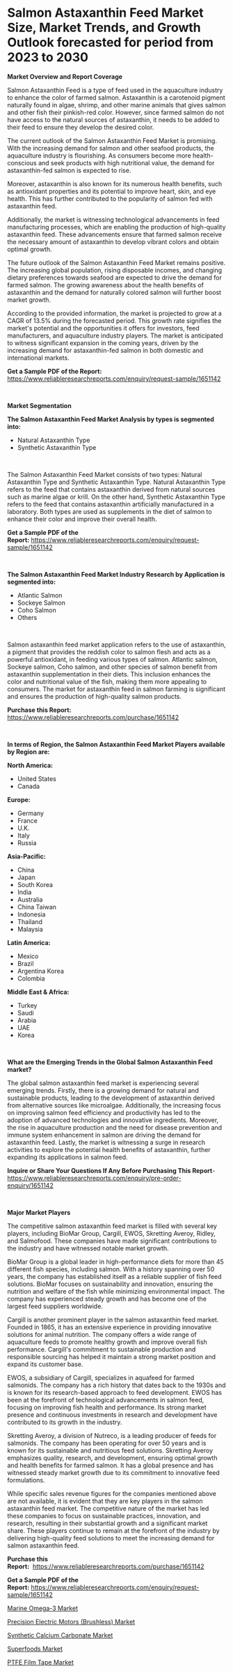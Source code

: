 <p><h1>Salmon Astaxanthin Feed Market Size, Market Trends, and Growth Outlook forecasted for period from 2023 to 2030</h1></p><p><strong>Market Overview and Report Coverage</strong></p>
<p><p>Salmon Astaxanthin Feed is a type of feed used in the aquaculture industry to enhance the color of farmed salmon. Astaxanthin is a carotenoid pigment naturally found in algae, shrimp, and other marine animals that gives salmon and other fish their pinkish-red color. However, since farmed salmon do not have access to the natural sources of astaxanthin, it needs to be added to their feed to ensure they develop the desired color.</p><p>The current outlook of the Salmon Astaxanthin Feed Market is promising. With the increasing demand for salmon and other seafood products, the aquaculture industry is flourishing. As consumers become more health-conscious and seek products with high nutritional value, the demand for astaxanthin-fed salmon is expected to rise.</p><p>Moreover, astaxanthin is also known for its numerous health benefits, such as antioxidant properties and its potential to improve heart, skin, and eye health. This has further contributed to the popularity of salmon fed with astaxanthin feed.</p><p>Additionally, the market is witnessing technological advancements in feed manufacturing processes, which are enabling the production of high-quality astaxanthin feed. These advancements ensure that farmed salmon receive the necessary amount of astaxanthin to develop vibrant colors and obtain optimal growth.</p><p>The future outlook of the Salmon Astaxanthin Feed Market remains positive. The increasing global population, rising disposable incomes, and changing dietary preferences towards seafood are expected to drive the demand for farmed salmon. The growing awareness about the health benefits of astaxanthin and the demand for naturally colored salmon will further boost market growth.</p><p>According to the provided information, the market is projected to grow at a CAGR of 13.5% during the forecasted period. This growth rate signifies the market's potential and the opportunities it offers for investors, feed manufacturers, and aquaculture industry players. The market is anticipated to witness significant expansion in the coming years, driven by the increasing demand for astaxanthin-fed salmon in both domestic and international markets.</p></p>
<p><strong>Get a Sample PDF of the Report:</strong> <a href="https://www.reliableresearchreports.com/enquiry/request-sample/1651142">https://www.reliableresearchreports.com/enquiry/request-sample/1651142</a></p>
<p>&nbsp;</p>
<p><strong>Market Segmentation</strong></p>
<p><strong>The Salmon Astaxanthin Feed Market Analysis by types is segmented into:</strong></p>
<p><ul><li>Natural Astaxanthin Type</li><li>Synthetic Astaxanthin Type</li></ul></p>
<p>&nbsp;</p>
<p><p>The Salmon Astaxanthin Feed Market consists of two types: Natural Astaxanthin Type and Synthetic Astaxanthin Type. Natural Astaxanthin Type refers to the feed that contains astaxanthin derived from natural sources such as marine algae or krill. On the other hand, Synthetic Astaxanthin Type refers to the feed that contains astaxanthin artificially manufactured in a laboratory. Both types are used as supplements in the diet of salmon to enhance their color and improve their overall health.</p></p>
<p><strong>Get a Sample PDF of the Report:</strong>&nbsp;<a href="https://www.reliableresearchreports.com/enquiry/request-sample/1651142">https://www.reliableresearchreports.com/enquiry/request-sample/1651142</a></p>
<p>&nbsp;</p>
<p><strong>The Salmon Astaxanthin Feed Market Industry Research by Application is segmented into:</strong></p>
<p><ul><li>Atlantic Salmon</li><li>Sockeye Salmon</li><li>Coho Salmon</li><li>Others</li></ul></p>
<p>&nbsp;</p>
<p><p>Salmon astaxanthin feed market application refers to the use of astaxanthin, a pigment that provides the reddish color to salmon flesh and acts as a powerful antioxidant, in feeding various types of salmon. Atlantic salmon, Sockeye salmon, Coho salmon, and other species of salmon benefit from astaxanthin supplementation in their diets. This inclusion enhances the color and nutritional value of the fish, making them more appealing to consumers. The market for astaxanthin feed in salmon farming is significant and ensures the production of high-quality salmon products.</p></p>
<p><strong>Purchase this Report:</strong>&nbsp; <a href="https://www.reliableresearchreports.com/purchase/1651142">https://www.reliableresearchreports.com/purchase/1651142</a></p>
<p>&nbsp;</p>
<p><strong>In terms of Region, the Salmon Astaxanthin Feed Market Players available by Region are:</strong></p>
<p>
    <p> <strong> North America: </strong>
        <ul>
            <li>United States</li>
            <li>Canada</li>
        </ul>
        </p> 
    <p> <strong> Europe: </strong>
        <ul>
            <li>Germany</li>
            <li>France</li>
            <li>U.K.</li>
            <li>Italy</li>
            <li>Russia</li>
        </ul>
        </p> 
    <p> <strong> Asia-Pacific: </strong>
        <ul>
            <li>China</li>
            <li>Japan</li>
            <li>South Korea</li>
            <li>India</li>
            <li>Australia</li>
            <li>China Taiwan</li>
            <li>Indonesia</li>
            <li>Thailand</li>
            <li>Malaysia</li>
        </ul>
        </p> 
    <p> <strong> Latin America: </strong>
        <ul>
            <li>Mexico</li>
            <li>Brazil</li>
            <li>Argentina Korea</li>
            <li>Colombia</li>
        </ul>
        </p> 
    <p> <strong> Middle East & Africa: </strong>
        <ul>
            <li>Turkey</li>
            <li>Saudi</li>
            <li>Arabia</li>
            <li>UAE</li>
            <li>Korea</li>
        </ul>
    </p>
    </p>
<p>&nbsp;</p>
<p><strong>What are the Emerging Trends in the Global Salmon Astaxanthin Feed market?</strong></p>
<p><p>The global salmon astaxanthin feed market is experiencing several emerging trends. Firstly, there is a growing demand for natural and sustainable products, leading to the development of astaxanthin derived from alternative sources like microalgae. Additionally, the increasing focus on improving salmon feed efficiency and productivity has led to the adoption of advanced technologies and innovative ingredients. Moreover, the rise in aquaculture production and the need for disease prevention and immune system enhancement in salmon are driving the demand for astaxanthin feed. Lastly, the market is witnessing a surge in research activities to explore the potential health benefits of astaxanthin, further expanding its applications in salmon feed.</p></p>
<p><strong>Inquire or Share Your Questions If Any Before Purchasing This Report</strong>- <a href="https://www.reliableresearchreports.com/enquiry/pre-order-enquiry/1651142">https://www.reliableresearchreports.com/enquiry/pre-order-enquiry/1651142</a></p>
<p>&nbsp;</p>
<p><strong>Major Market Players</strong></p>
<p><p>The competitive salmon astaxanthin feed market is filled with several key players, including BioMar Group, Cargill, EWOS, Skretting Averoy, Ridley, and Salmofood. These companies have made significant contributions to the industry and have witnessed notable market growth.</p><p>BioMar Group is a global leader in high-performance diets for more than 45 different fish species, including salmon. With a history spanning over 50 years, the company has established itself as a reliable supplier of fish feed solutions. BioMar focuses on sustainability and innovation, ensuring the nutrition and welfare of the fish while minimizing environmental impact. The company has experienced steady growth and has become one of the largest feed suppliers worldwide.</p><p>Cargill is another prominent player in the salmon astaxanthin feed market. Founded in 1865, it has an extensive experience in providing innovative solutions for animal nutrition. The company offers a wide range of aquaculture feeds to promote healthy growth and improve overall fish performance. Cargill's commitment to sustainable production and responsible sourcing has helped it maintain a strong market position and expand its customer base.</p><p>EWOS, a subsidiary of Cargill, specializes in aquafeed for farmed salmonids. The company has a rich history that dates back to the 1930s and is known for its research-based approach to feed development. EWOS has been at the forefront of technological advancements in salmon feed, focusing on improving fish health and performance. Its strong market presence and continuous investments in research and development have contributed to its growth in the industry.</p><p>Skretting Averoy, a division of Nutreco, is a leading producer of feeds for salmonids. The company has been operating for over 50 years and is known for its sustainable and nutritious feed solutions. Skretting Averoy emphasizes quality, research, and development, ensuring optimal growth and health benefits for farmed salmon. It has a global presence and has witnessed steady market growth due to its commitment to innovative feed formulations.</p><p>While specific sales revenue figures for the companies mentioned above are not available, it is evident that they are key players in the salmon astaxanthin feed market. The competitive nature of the market has led these companies to focus on sustainable practices, innovation, and research, resulting in their substantial growth and a significant market share. These players continue to remain at the forefront of the industry by delivering high-quality feed solutions to meet the increasing demand for salmon astaxanthin feed.</p></p>
<p><strong>Purchase this Report:</strong>&nbsp;&nbsp;<a href="https://www.reliableresearchreports.com/purchase/1651142">https://www.reliableresearchreports.com/purchase/1651142</a></p>
<p></p>
<p><strong>Get a Sample PDF of the Report:</strong>&nbsp;<a href="https://www.reliableresearchreports.com/enquiry/request-sample/1651142">https://www.reliableresearchreports.com/enquiry/request-sample/1651142</a></p>
<p><p><a href="https://www.linkedin.com/pulse/marine-omega-3-market-share-amp-new-trends-analysis-report/">Marine Omega-3 Market</a></p><p><a href="https://www.linkedin.com/pulse/precision-electric-motors-brushless-market-size-share/">Precision Electric Motors (Brushless) Market</a></p><p><a href="https://medium.com/@winonaboehm2023/synthetic-calcium-carbonate-market-size-growth-forecast-2023-2030-905b350007b9">Synthetic Calcium Carbonate Market</a></p><p><a href="https://medium.com/@sight.lens.slot/superfoods-market-size-growth-forecast-2023-2030-dd9854019913">Superfoods Market</a></p><p><a href="https://www.linkedin.com/pulse/ptfe-film-tape-market-size-share-global-analysis-report/">PTFE Film Tape Market</a></p></p>